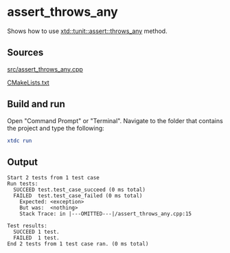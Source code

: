 # assert_throws_any

Shows how to use [xtd::tunit::assert::throws_any](https://gammasoft71.github.io/xtd/reference_guides/latest/classxtd_1_1tunit_1_1assert.html#a891f8351d58d5bb9a1e3e721cc6bc469) method.

## Sources

[src/assert_throws_any.cpp](src/assert_throws_any.cpp)

[CMakeLists.txt](CMakeLists.txt)

## Build and run

Open "Command Prompt" or "Terminal". Navigate to the folder that contains the project and type the following:

```cmake
xtdc run
```

## Output

```
Start 2 tests from 1 test case
Run tests:
  SUCCEED test.test_case_succeed (0 ms total)
  FAILED  test.test_case_failed (0 ms total)
    Expected: <exception>
    But was:  <nothing>
    Stack Trace: in |---OMITTED---|/assert_throws_any.cpp:15

Test results:
  SUCCEED 1 test.
  FAILED  1 test.
End 2 tests from 1 test case ran. (0 ms total)
```
